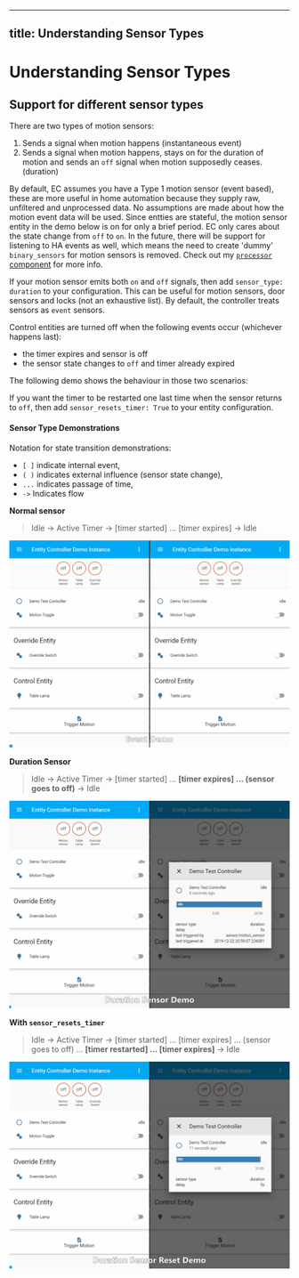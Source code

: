 
---
title: Understanding Sensor Types
---


# Understanding Sensor Types
## Support for different sensor types

There are two types of motion sensors:

  1. Sends a signal when motion happens (instantaneous event)
  2. Sends a signal when motion happens, stays on for the duration of motion and sends an `off` signal when motion supposedly ceases. (duration)

By default, EC assumes you have a Type 1 motion sensor (event based), these are more useful in home automation because they supply raw, unfiltered and unprocessed data. No assumptions are made about how the motion event data will be used. Since entties are stateful, the motion sensor entity in the demo below is on for only a brief period. EC only cares about the state change from `off` to `on`. In the future, there will be support for listening to HA events as well, which means the need to create 'dummy' `binary_sensors` for motion sensors is removed. Check out my [`processor` component](https://github.com/danobot/mqtt_payload_processor) for more info.



If your motion sensor emits both `on` and `off` signals, then add `sensor_type: duration` to your configuration. This can be useful for motion sensors, door sensors and locks (not an exhaustive list). By default, the controller treats sensors as `event` sensors.

Control entities are turned off when the following events occur (whichever happens last):
  * the timer expires and sensor is off
  * the sensor state changes to `off` and timer already expired

The following demo shows the behaviour in those two scenarios:



If you want the timer to be restarted one last time when the sensor returns to `off`, then add `sensor_resets_timer: True` to your entity configuration.

#### Sensor Type Demonstrations

Notation for state transition demonstrations: 

* `[ ]` indicate internal event, 
* `( )` indicates external influence (sensor state change), 
* `...` indicates passage of time,
* `->` Indicates flow

**Normal sensor**

> Idle -> Active Timer -> [timer started] ... [timer expires] -> Idle

![Event Demo](../images/event.gif)

**Duration Sensor**

> Idle -> Active Timer -> [timer started] ... **[timer expires] ... (sensor goes to off)** -> Idle

![Duration Demo](../images/duration.gif)

**With `sensor_resets_timer`**

> Idle -> Active Timer -> [timer started] ... [timer expires] ... (sensor goes to off) ... **[timer restarted] ... [timer expires]** -> Idle

![Duration Demo](../images/duration_sensor_resets_timer.gif)
